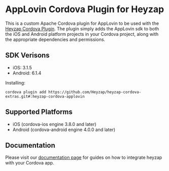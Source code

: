 AppLovin Cordova Plugin for Heyzap
==================================

This is a custom Apache Cordova plugin for AppLovin to be used with the [Heyzap Cordova Plugin](github.com/Heyzap/heyzap-cordova). The plugin simply adds the AppLovin sdk to both the iOS and Android platform projects in your Cordova project, along with the appropriate dependencies and permissions.

SDK Verisons
------------
- iOS: 3.1.5
- Android: 6.1.4

Installing:
```
cordova plugin add https://github.com/Heyzap/heyzap-cordova-extras.git#:heyzap-cordova-applovin
```

Supported Platforms
-------------------
- iOS (cordova-ios engine 3.8.0 and later)
- Android (cordova-android engine 4.0.0 and later)

Documentation
-------------
Please visit our [documentation page](https://github.com/Heyzap/heyzap-cordova/blob/master/docs/setup_and_requirements.md) for guides on how to integrate heyzap with your Cordova app.
